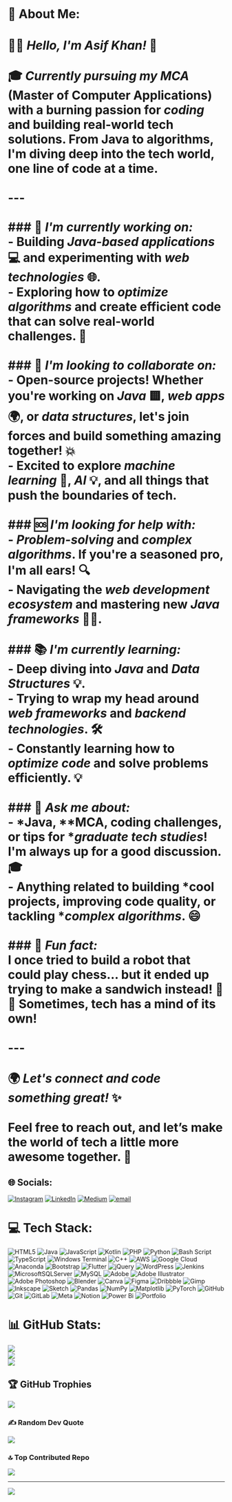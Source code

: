 # 💫 About Me:
# 👨‍💻 *Hello, I'm Asif Khan!* 🌟<br><br>🎓 *Currently pursuing my MCA* (Master of Computer Applications) with a burning passion for *coding* and building real-world tech solutions. From Java to algorithms, I'm diving deep into the tech world, one line of code at a time.<br><br>---<br><br>### 🚀 *I'm currently working on:*<br>- Building *Java-based applications* 💻 and experimenting with *web technologies* 🌐.<br>- Exploring how to *optimize algorithms* and create efficient code that can solve real-world challenges. 🧠<br><br>### 🤝 *I'm looking to collaborate on:*<br>- Open-source projects! Whether you're working on *Java* 🟨, *web apps* 🌍, or *data structures*, let's join forces and build something amazing together! 💥<br>- Excited to explore *machine learning* 🤖, *AI* 💡, and all things that push the boundaries of tech.<br><br>### 🆘 *I'm looking for help with:*<br>- *Problem-solving* and *complex algorithms*. If you're a seasoned pro, I'm all ears! 🔍<br>- Navigating the *web development ecosystem* and mastering new *Java frameworks* 🧑‍💻.<br><br>### 📚 *I'm currently learning:*<br>- Deep diving into *Java* and *Data Structures* 💡.<br>- Trying to wrap my head around *web frameworks* and *backend technologies*. 🛠️<br>- Constantly learning how to *optimize code* and solve problems efficiently. 💡<br><br>### 💬 *Ask me about:*<br>- *Java, **MCA, coding challenges, or tips for **graduate tech studies*! I'm always up for a good discussion. 🎓<br>- Anything related to building *cool projects, improving code quality, or tackling **complex algorithms*. 😄<br><br>### 🎉 *Fun fact:*<br>I once tried to build a robot that could play chess... but it ended up trying to make a sandwich instead! 🤖🥪 Sometimes, tech has a mind of its own!<br><br>---<br><br>🌍 *Let's connect and code something great!* ✨<br><br>Feel free to reach out, and let’s make the world of tech a little more awesome together. 💫


## 🌐 Socials:
[![Instagram](https://img.shields.io/badge/Instagram-%23E4405F.svg?logo=Instagram&logoColor=white)](https://instagram.com/itsme_AsifKhan) [![LinkedIn](https://img.shields.io/badge/LinkedIn-%230077B5.svg?logo=linkedin&logoColor=white)](https://linkedin.com/in/https://www.linkedin.com/in/measifkhan/) [![Medium](https://img.shields.io/badge/Medium-12100E?logo=medium&logoColor=white)](https://medium.com/@https://medium.com/@asif_7736) [![email](https://img.shields.io/badge/Email-D14836?logo=gmail&logoColor=white)](mailto:veteranasifk@gmail.com) 

# 💻 Tech Stack:
![HTML5](https://img.shields.io/badge/html5-%23E34F26.svg?style=plastic&logo=html5&logoColor=white) ![Java](https://img.shields.io/badge/java-%23ED8B00.svg?style=plastic&logo=openjdk&logoColor=white) ![JavaScript](https://img.shields.io/badge/javascript-%23323330.svg?style=plastic&logo=javascript&logoColor=%23F7DF1E) ![Kotlin](https://img.shields.io/badge/kotlin-%237F52FF.svg?style=plastic&logo=kotlin&logoColor=white) ![PHP](https://img.shields.io/badge/php-%23777BB4.svg?style=plastic&logo=php&logoColor=white) ![Python](https://img.shields.io/badge/python-3670A0?style=plastic&logo=python&logoColor=ffdd54) ![Bash Script](https://img.shields.io/badge/bash_script-%23121011.svg?style=plastic&logo=gnu-bash&logoColor=white) ![TypeScript](https://img.shields.io/badge/typescript-%23007ACC.svg?style=plastic&logo=typescript&logoColor=white) ![Windows Terminal](https://img.shields.io/badge/Windows%20Terminal-%234D4D4D.svg?style=plastic&logo=windows-terminal&logoColor=white) ![C++](https://img.shields.io/badge/c++-%2300599C.svg?style=plastic&logo=c%2B%2B&logoColor=white) ![AWS](https://img.shields.io/badge/AWS-%23FF9900.svg?style=plastic&logo=amazon-aws&logoColor=white) ![Google Cloud](https://img.shields.io/badge/GoogleCloud-%234285F4.svg?style=plastic&logo=google-cloud&logoColor=white) ![Anaconda](https://img.shields.io/badge/Anaconda-%2344A833.svg?style=plastic&logo=anaconda&logoColor=white) ![Bootstrap](https://img.shields.io/badge/bootstrap-%238511FA.svg?style=plastic&logo=bootstrap&logoColor=white) ![Flutter](https://img.shields.io/badge/Flutter-%2302569B.svg?style=plastic&logo=Flutter&logoColor=white) ![jQuery](https://img.shields.io/badge/jquery-%230769AD.svg?style=plastic&logo=jquery&logoColor=white) ![WordPress](https://img.shields.io/badge/WordPress-%23117AC9.svg?style=plastic&logo=WordPress&logoColor=white) ![Jenkins](https://img.shields.io/badge/jenkins-%232C5263.svg?style=plastic&logo=jenkins&logoColor=white) ![MicrosoftSQLServer](https://img.shields.io/badge/Microsoft%20SQL%20Server-CC2927?style=plastic&logo=microsoft%20sql%20server&logoColor=white) ![MySQL](https://img.shields.io/badge/mysql-4479A1.svg?style=plastic&logo=mysql&logoColor=white) ![Adobe](https://img.shields.io/badge/adobe-%23FF0000.svg?style=plastic&logo=adobe&logoColor=white) ![Adobe Illustrator](https://img.shields.io/badge/adobe%20illustrator-%23FF9A00.svg?style=plastic&logo=adobe%20illustrator&logoColor=white) ![Adobe Photoshop](https://img.shields.io/badge/adobe%20photoshop-%2331A8FF.svg?style=plastic&logo=adobe%20photoshop&logoColor=white) ![Blender](https://img.shields.io/badge/blender-%23F5792A.svg?style=plastic&logo=blender&logoColor=white) ![Canva](https://img.shields.io/badge/Canva-%2300C4CC.svg?style=plastic&logo=Canva&logoColor=white) ![Figma](https://img.shields.io/badge/figma-%23F24E1E.svg?style=plastic&logo=figma&logoColor=white) ![Dribbble](https://img.shields.io/badge/Dribbble-EA4C89?style=plastic&logo=dribbble&logoColor=white) ![Gimp](https://img.shields.io/badge/Gimp-657D8B?style=plastic&logo=gimp&logoColor=FFFFFF) ![Inkscape](https://img.shields.io/badge/Inkscape-e0e0e0?style=plastic&logo=inkscape&logoColor=080A13) ![Sketch](https://img.shields.io/badge/Sketch-FFB387?style=plastic&logo=sketch&logoColor=black) ![Pandas](https://img.shields.io/badge/pandas-%23150458.svg?style=plastic&logo=pandas&logoColor=white) ![NumPy](https://img.shields.io/badge/numpy-%23013243.svg?style=plastic&logo=numpy&logoColor=white) ![Matplotlib](https://img.shields.io/badge/Matplotlib-%23ffffff.svg?style=plastic&logo=Matplotlib&logoColor=black) ![PyTorch](https://img.shields.io/badge/PyTorch-%23EE4C2C.svg?style=plastic&logo=PyTorch&logoColor=white) ![GitHub](https://img.shields.io/badge/github-%23121011.svg?style=plastic&logo=github&logoColor=white) ![Git](https://img.shields.io/badge/git-%23F05033.svg?style=plastic&logo=git&logoColor=white) ![GitLab](https://img.shields.io/badge/gitlab-%23181717.svg?style=plastic&logo=gitlab&logoColor=white) ![Meta](https://img.shields.io/badge/Meta-%230467DF.svg?style=plastic&logo=Meta&logoColor=white) ![Notion](https://img.shields.io/badge/Notion-%23000000.svg?style=plastic&logo=notion&logoColor=white) ![Power Bi](https://img.shields.io/badge/power_bi-F2C811?style=plastic&logo=powerbi&logoColor=black) ![Portfolio](https://img.shields.io/badge/Portfolio-%23000000.svg?style=plastic&logo=firefox&logoColor=#FF7139)
# 📊 GitHub Stats:
![](https://github-readme-stats.vercel.app/api?username=Me-AsifKhan&theme=radical&hide_border=false&include_all_commits=false&count_private=true)<br/>
![](https://nirzak-streak-stats.vercel.app/?user=Me-AsifKhan&theme=radical&hide_border=false)<br/>
![](https://github-readme-stats.vercel.app/api/top-langs/?username=Me-AsifKhan&theme=radical&hide_border=false&include_all_commits=false&count_private=true&layout=compact)

## 🏆 GitHub Trophies
![](https://github-profile-trophy.vercel.app/?username=Me-AsifKhan&theme=radical&no-frame=false&no-bg=true&margin-w=4)

### ✍️ Random Dev Quote
![](https://quotes-github-readme.vercel.app/api?type=vetical&theme=radical)

### 🔝 Top Contributed Repo
![](https://github-contributor-stats.vercel.app/api?username=Me-AsifKhan&limit=5&theme=highcontrast&combine_all_yearly_contributions=true)

---
[![](https://visitcount.itsvg.in/api?id=Me-AsifKhan&icon=0&color=0)](https://visitcount.itsvg.in)

<!-- Proudly created with GPRM ( https://gprm.itsvg.in ) -->
